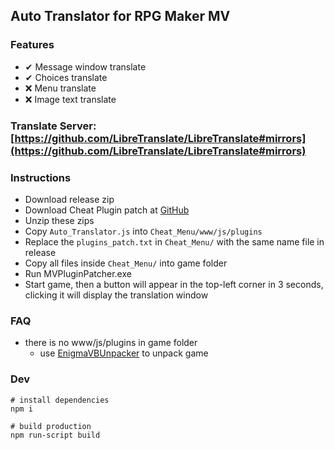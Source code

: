 ## Auto Translator for RPG Maker MV

### Features
- ✔ Message window translate
- ✔ Choices translate
- ❌ Menu translate
- ❌ Image text translate

### Translate Server: [https://github.com/LibreTranslate/LibreTranslate#mirrors](https://github.com/LibreTranslate/LibreTranslate#mirrors)

### Instructions
- Download release zip
- Download Cheat Plugin patch at [GitHub](https://github.com/emerladCoder/RPG-Maker-MV-Cheat-Menu-Plugin)
- Unzip these zips
- Copy ```Auto_Translator.js``` into ```Cheat_Menu/www/js/plugins```
- Replace the ```plugins_patch.txt``` in ```Cheat_Menu/``` with the same name file in release
- Copy all files inside ```Cheat_Menu/``` into game folder
- Run MVPluginPatcher.exe
- Start game, then a button will appear in the top-left corner in 3 seconds, clicking it will display the translation window 

### FAQ
- there is no www/js/plugins in game folder
    - use [EnigmaVBUnpacker](https://f95zone.to/threads/rpg-maker-mv-unpacker.417/post-3577739) to unpack game

### Dev
```shell
# install dependencies
npm i

# build production
npm run-script build
```
